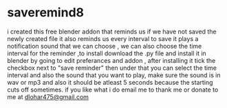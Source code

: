 # saveremind8
i created this free blender addon that reminds us if we have not saved the newly created file it also reminds us every interval to save it plays a notification sound that we can choose ,
 we can also choose the time interval for the reminder ,to install download the .py file and install it in blender by going to edit preferances and addon , after installing it tick the checkbox next to "save reminder" then under that you can select the time interval and also the sound that you want to play, make sure the sound is in wav or mp3 and also it should be atleast 5 seconds because the starting cuts off sometimes. if you like what i do email me to thank me or donate to me at dlohar475@gmail.com

